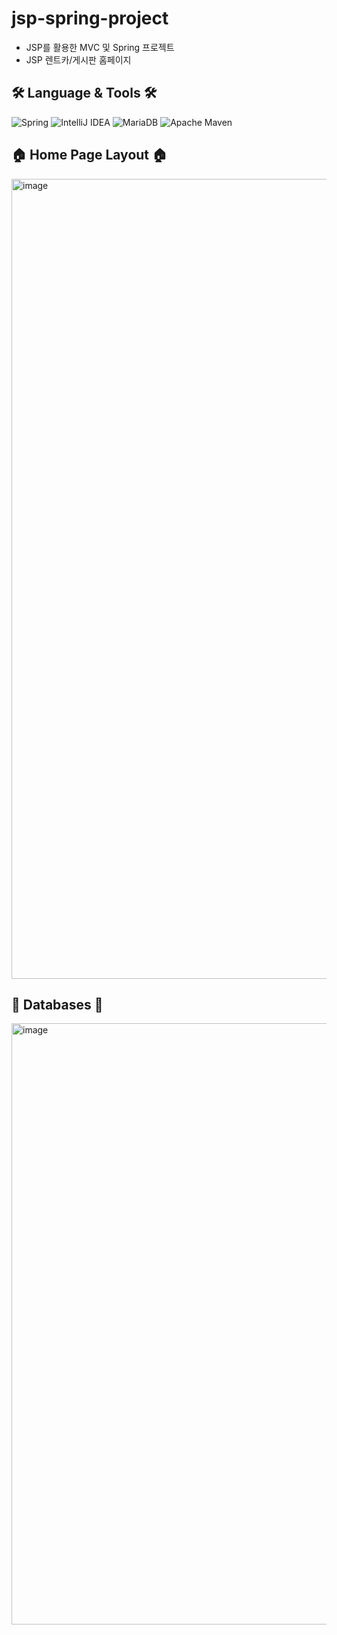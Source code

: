 # jsp-spring-project
- JSP를 활용한 MVC 및 Spring 프로젝트
- JSP 렌트카/게시판 홈페이지

## 🛠️ Language & Tools  🛠️
![Spring](https://img.shields.io/badge/Spring-6DB33F.svg?style=flat-square&logo=Spring&logoColor=white)
![IntelliJ IDEA](https://img.shields.io/badge/IntelliJ%20IDEA-000000.svg?style=flat-square&logo=intellij-idea&logoColor=white)
![MariaDB](https://img.shields.io/badge/MariaDB-003545.svg?style=flat-square&logo=MariaDB&logoColor=white)
![Apache Maven](https://img.shields.io/badge/Apache%20Maven-C71A36.svg?style=flat-square&logo=Apache-Maven&logoColor=white)

## 🏠 Home Page Layout 🏠
<img width="1280" alt="image" src="https://user-images.githubusercontent.com/66625672/191492889-47cbcefb-a49b-41ad-ba04-0528f38fbaaa.png">

## 💾 Databases 💾
<img width="962" alt="image" src="https://user-images.githubusercontent.com/66625672/183249772-b6c7de62-a991-49a0-8f82-c36f0736e517.png">
